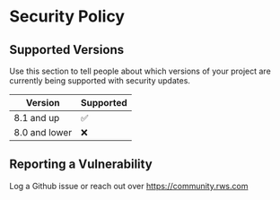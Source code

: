 # Security Policy

## Supported Versions

Use this section to tell people about which versions of your project are
currently being supported with security updates.

| Version | Supported          |
| ------- | ------------------ |
| 8.1 and up   | :white_check_mark: |
| 8.0 and lower   | :x:                |

## Reporting a Vulnerability

Log a Github issue or reach out over https://community.rws.com
